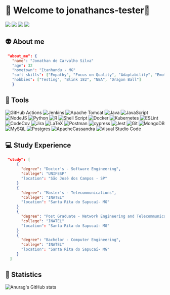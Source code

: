 # :rocket: Welcome to jonathancs-tester:rocket:
<a href = "mailto:jonathancarvalho535x@gmail.com"><img src="https://img.shields.io/badge/-Gmail-%23333?style=for-the-badge&logo=gmail&logoColor=white&color=EA4335" target="_blank"></a>
<a href="https://medium.com/@jonathancarvalho535"><img src="https://img.shields.io/badge/medium-%2312100E.svg?&style=for-the-badge&logo=medium&logoColor=white" target="_blank"></a>
<a href="https://www.linkedin.com/in/jonathan-de-carvalho-silva-8018b141/" target="_blank"><img src="https://img.shields.io/badge/-LinkedIn-%230077B5?style=for-the-badge&logo=linkedin&logoColor=white*color=0A66C2" target="_blank"></a> 
<a href="https://www.researchgate.net/profile/Jonathan-De-Carvalho-Silva" target="_blank"><img src="https://img.shields.io/badge/ResearchGate-00CCBB?style=for-the-badge&logo=ResearchGate&logoColor=white"></a>
## 👽 About me 


```JSON
 "about_me": {
   "name": "Jonathan de Carvalho Silva"
   "age": 32
   "hometown": "Itanhandu - MG"
   "soft skills": ["Empathy", "Focus on Quality", "Adaptability", "Emotional Intelligence"]
   "hobbies": ["Testing", "Blink 182", "NBA", "Dragon Ball"]
   }
```

## :wrench: Tools 

![GitHub Actions](https://img.shields.io/badge/github%20actions-%232671E5.svg?style=for-the-badge&logo=githubactions&logoColor=white)
![Jenkins](https://img.shields.io/badge/jenkins-%232C5263.svg?style=for-the-badge&logo=jenkins&logoColor=white)
![Apache Tomcat](https://img.shields.io/badge/apache%20tomcat-%23F8DC75.svg?style=for-the-badge&logo=apache-tomcat&logoColor=black)
![Java](https://img.shields.io/badge/java-%23ED8B00.svg?style=for-the-badge&logo=java&logoColor=white)
![JavaScript](https://img.shields.io/badge/javascript-%23323330.svg?style=for-the-badge&logo=javascript&logoColor=%23F7DF1E)
![NodeJS](https://img.shields.io/badge/node.js-6DA55F?style=for-the-badge&logo=node.js&logoColor=white)
![Python](https://img.shields.io/badge/python-3670A0?style=for-the-badge&logo=python&logoColor=ffdd54)
![R](https://img.shields.io/badge/r-%23276DC3.svg?style=for-the-badge&logo=r&logoColor=white)
![Shell Script](https://img.shields.io/badge/shell_script-%23121011.svg?style=for-the-badge&logo=gnu-bash&logoColor=white)
![Docker](https://img.shields.io/badge/docker-%230db7ed.svg?style=for-the-badge&logo=docker&logoColor=white)
![Kubernetes](https://img.shields.io/badge/kubernetes-%23326ce5.svg?style=for-the-badge&logo=kubernetes&logoColor=white)
![ESLint](https://img.shields.io/badge/ESLint-4B3263?style=for-the-badge&logo=eslint&logoColor=white)
![CodeCov](https://img.shields.io/badge/codecov-%23ff0077.svg?style=for-the-badge&logo=codecov&logoColor=white)
![Jira](https://img.shields.io/badge/jira-%230A0FFF.svg?style=for-the-badge&logo=jira&logoColor=white)
![LaTeX](https://img.shields.io/badge/latex-%23008080.svg?style=for-the-badge&logo=latex&logoColor=white)
![Postman](https://img.shields.io/badge/Postman-FF6C37?style=for-the-badge&logo=postman&logoColor=white)
![cypress](https://img.shields.io/badge/-cypress-%23E5E5E5?style=for-the-badge&logo=cypress&logoColor=058a5e)
![Jest](https://img.shields.io/badge/-jest-%23C21325?style=for-the-badge&logo=jest&logoColor=white)
![Git](https://img.shields.io/badge/git-%23F05033.svg?style=for-the-badge&logo=git&logoColor=white)
![MongoDB](https://img.shields.io/badge/MongoDB-%234ea94b.svg?style=for-the-badge&logo=mongodb&logoColor=white)
![MySQL](https://img.shields.io/badge/mysql-%2300f.svg?style=for-the-badge&logo=mysql&logoColor=white)
![Postgres](https://img.shields.io/badge/postgres-%23316192.svg?style=for-the-badge&logo=postgresql&logoColor=white)
![ApacheCassandra](https://img.shields.io/badge/cassandra-%231287B1.svg?style=for-the-badge&logo=apache-cassandra&logoColor=white)
![Visual Studio Code](https://img.shields.io/badge/Visual%20Studio%20Code-0078d7.svg?style=for-the-badge&logo=visual-studio-code&logoColor=white)

## 💻 Study Experience 

```JSON
 "study": [
     {
       "degree": "Doctor's - Software Engineering",
       "college": "UNIFESP"
       "location": "São José dos Campos - SP"
     }
     {
       "degree": "Master's - Telecommunications",
       "college": "INATEL"
       "location": "Santa Rita do Sapucaí- MG"
     }
     {
       "degree": "Post Graduate - Network Engineering and Telecommunications Systems",
       "college": "INATEL"
       "location": "Santa Rita do Sapucaí- MG"
     }
     {
       "degree": "Bachelor - Computer Engineering",
       "college": "INATEL"
       "location": "Santa Rita do Sapucaí- MG"
     }
  ]
```


## :microscope: Statistics

![Anurag's GitHub stats](https://github-readme-stats.vercel.app/api?username=jonathancs-tester&show_icons=true&theme=radical)

